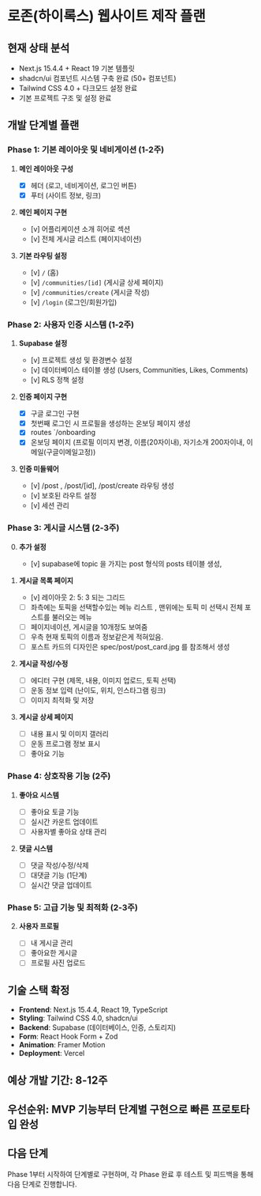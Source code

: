 # 로존(하이록스) 웹사이트 제작 플랜

## **현재 상태 분석**

- Next.js 15.4.4 + React 19 기본 템플릿
- shadcn/ui 컴포넌트 시스템 구축 완료 (50+ 컴포넌트)
- Tailwind CSS 4.0 + 다크모드 설정 완료
- 기본 프로젝트 구조 및 설정 완료

## **개발 단계별 플랜**

### **Phase 1: 기본 레이아웃 및 네비게이션 (1-2주)**

1. **메인 레이아웃 구성**

   - [x] 헤더 (로고, 네비게이션, 로그인 버튼)
   - [x] 푸터 (사이트 정보, 링크)

2. **메인 페이지 구현**

   - [v] 어플리케이션 소개 히어로 섹션
   - [v] 전체 게시글 리스트 (페이지네이션)

3. **기본 라우팅 설정**
   - [v] `/` (홈)
   - [v] `/communities/[id]` (게시글 상세 페이지)
   - [v] `/communities/create` (게시글 작성)
   - [v] `/login` (로그인/회원가입)

### **Phase 2: 사용자 인증 시스템 (1-2주)**

1. **Supabase 설정**

   - [v] 프로젝트 생성 및 환경변수 설정
   - [v] 데이터베이스 테이블 생성 (Users, Communities, Likes, Comments)
   - [v] RLS 정책 설정

2. **인증 페이지 구현**

   - [x] 구글 로그인 구현
   - [x] 첫번째 로그인 시 프로필을 생성하는 온보딩 페이지 생성
   - [x] routes `/onboarding
   - [x] 온보딩 페이지 (프로필 이미지 변경, 이름(20자이내), 자기소개 200자이내, 이메일(구글이메일고정))

3. **인증 미들웨어**
   - [v] /post , /post/[id], /post/create 라우팅 생성
   - [v] 보호된 라우트 설정
   - [v] 세션 관리

### **Phase 3: 게시글 시스템 (2-3주)**

0. **추가 설정**

   - [v] supabase에 topic 을 가지는 post 형식의 posts 테이블 생성,

1. **게시글 목록 페이지**

   - [v] 레이아웃 2: 5: 3 되는 그리드
   - [ ] 좌측에는 토픽을 선택할수있는 메뉴 리스트 , 맨위에는 토픽 미 선택시 전체 포스트를 불러오는 메뉴
   - [ ] 페이지네이션, 게시글을 10개정도 보여줌
   - [ ] 우측 현재 토픽의 이름과 정보같은게 적혀있음.
   - [ ] 포스트 카드의 디자인은 spec/post/post_card.jpg 를 참조해서 생성

2. **게시글 작성/수정**

   - [ ] 에디터 구현 (제목, 내용, 이미지 업로드, 토픽 선택)
   - [ ] 운동 정보 입력 (난이도, 위치, 인스타그램 링크)
   - [ ] 이미지 최적화 및 저장

3. **게시글 상세 페이지**
   - [ ] 내용 표시 및 이미지 갤러리
   - [ ] 운동 프로그램 정보 표시
   - [ ] 좋아요 기능

### **Phase 4: 상호작용 기능 (2주)**

1. **좋아요 시스템**

   - [ ] 좋아요 토글 기능
   - [ ] 실시간 카운트 업데이트
   - [ ] 사용자별 좋아요 상태 관리

2. **댓글 시스템**
   - [ ] 댓글 작성/수정/삭제
   - [ ] 대댓글 기능 (1단계)
   - [ ] 실시간 댓글 업데이트

### **Phase 5: 고급 기능 및 최적화 (2-3주)**

2. **사용자 프로필**

   - [ ] 내 게시글 관리
   - [ ] 좋아요한 게시글
   - [ ] 프로필 사진 업로드

## **기술 스택 확정**

- **Frontend**: Next.js 15.4.4, React 19, TypeScript
- **Styling**: Tailwind CSS 4.0, shadcn/ui
- **Backend**: Supabase (데이터베이스, 인증, 스토리지)
- **Form**: React Hook Form + Zod
- **Animation**: Framer Motion
- **Deployment**: Vercel

## **예상 개발 기간**: 8-12주

## **우선순위**: MVP 기능부터 단계별 구현으로 빠른 프로토타입 완성

## **다음 단계**

Phase 1부터 시작하여 단계별로 구현하며, 각 Phase 완료 후 테스트 및 피드백을 통해 다음 단계로 진행합니다.
